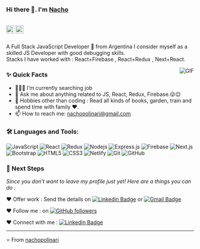 ### Hi there 👋. I'm [Nacho](https://github.com/nachopolinari)

<br/>

<a href="https://www.linkedin.com/in/nacho-polinari-developer/">
  <img align="left" alt="Aman's Linkedin" width="22px" src="https://cdn.jsdelivr.net/npm/simple-icons@v3/icons/linkedin.svg" />
</a>

<a href="mailto:nachopolinari@gmail.com">
  <img align="left" alt="Aman's Email" width="22px" src="https://cdn.jsdelivr.net/npm/simple-icons@v3/icons/gmail.svg" />
</a>

<br />
<br/>

<p>
A Full Stack JavaScript Developer 🚀 from Argentina I consider myself as a skilled JS Developer with good debugging skills.
<br/>
Stacks I have worked with : React+Firebase , React+Redux , Next+React.
</p>

  <img align="right" alt="GIF" src="https://media.giphy.com/media/MC6eSuC3yypCU/giphy.gif" />
  
### ✨ Quick Facts

- 👨🏽‍💻 I’m currently searching job
- 💬 Ask me about anything related to JS, React, Redux, Firebase.😜😌
- 🎿 Hobbies other than coding : Read all kinds of books, garden, train and spend time with family ❤️.
- 📫 How to reach me: nachopolinari@gmail.com


### 🛠️ Languages and Tools:

![JavaScript](https://img.shields.io/badge/-JavaScript-black?style=flat-square&logo=javascript)
![React](https://img.shields.io/badge/-React-black?style=flat-square&logo=react)
![Redux](https://img.shields.io/badge/-Redux-black?style=flat-square&logo=Redux)
![Nodejs](https://img.shields.io/badge/-Nodejs-black?style=flat-square&logo=Node.js)
![Express.js](https://img.shields.io/badge/-Express-black?style=flat-square&logo=expressjs)
![Firebase](https://img.shields.io/badge/-Firebase-black?style=flat-square&logo=Firebase)
![Next.js](https://img.shields.io/badge/-Next-black?style=flat-square&logo=Next.js)
![Bootstrap](https://img.shields.io/badge/-Bootstrap-black?style=flat-square&logo=bootstrap)
![HTML5](https://img.shields.io/badge/-HTML5-black?style=flat-square&logo=html5&logoColor=white)
![CSS3](https://img.shields.io/badge/-CSS3-black?style=flat-square&logo=css3)
![Netlify](https://img.shields.io/badge/-Netlify-black?style=flat-square&logo=netlify)
![Git](https://img.shields.io/badge/-Git-black?style=flat-square&logo=git)
![GitHub](https://img.shields.io/badge/-GitHub-black?style=flat-square&logo=github)


### 👣 Next Steps

_Since you don't want to leave my profile just yet! Here are a things you can do :_


❤️ Offer work : Send the details on [![Linkedin Badge](https://img.shields.io/badge/-nachopolinari-blue?style=flat-square&logo=Linkedin&logoColor=white&link=https://www.linkedin.com/in/aman-atg/)](https://www.linkedin.com/in/nacho-polinari-developer/)
or [![Gmail Badge](https://img.shields.io/badge/-nachopolinari@gmail.com-c14438?style=flat-square&logo=Gmail&logoColor=white&link=mailto:lmcmail03@gmail.com)](mailto:nachopolinari@gmail.com)

❤️ Follow me : on [![GitHub followers](https://img.shields.io/github/followers/aman-atg?label=Follow&style=social)](https://github.com/nachopolinari)

❤️ Connect with me : [![Linkedin Badge](https://img.shields.io/badge/-nachopolinari-blue?style=flat-square&logo=Linkedin&logoColor=white&link=https://www.linkedin.com/in/aman-atg/)](https://www.linkedin.com/in/nacho-polinari-developer/)
<hr/>

⭐️ From [nachopolinari](https://github.com/nachopolinari)
